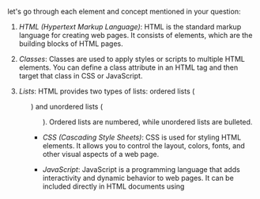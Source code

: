 let's go through each element and concept mentioned in your question:

1. *HTML (Hypertext Markup Language)*: HTML is the standard markup language for creating web pages. It consists of elements, which are the building blocks of HTML pages.

2. *Classes*: Classes are used to apply styles or scripts to multiple HTML elements. You can define a class attribute in an HTML tag and then target that class in CSS or JavaScript.

3. *Lists*: HTML provides two types of lists: ordered lists (<ol>) and unordered lists (<ul>). Ordered lists are numbered, while unordered lists are bulleted.

4. *CSS (Cascading Style Sheets)*: CSS is used for styling HTML elements. It allows you to control the layout, colors, fonts, and other visual aspects of a web page.

5. *JavaScript*: JavaScript is a programming language that adds interactivity and dynamic behavior to web pages. It can be included directly in HTML documents using <script> tags.

6. **Section (<section>): The <section> element defines a section in a document. It is typically used to group related content together and can be styled or targeted with CSS or JavaScript.

7. **Table (<table>): The <table> element is used to create tables in HTML. It consists of rows (<tr>) and cells (<td> or <th>).

8. **Data (<td>): The <td> element represents data cells in an HTML table. It is used to define the individual cells within rows.

9. **Ordered List (<ol>): The <ol> element creates an ordered list in HTML. Each item in the list is wrapped in <li> tags.

10. **Unordered List (<ul>): The <ul> element creates an unordered list in HTML. Like ordered lists, each item in the list is wrapped in <li> tags.

11. **Footer (<footer>): The <footer> element represents the footer of a document or section. It typically contains information such as copyright notices or contact information.

12. **Header (<header>): The <header> element represents the header of a document or section. It can contain headings, navigation menus, or other introductory content.

13. **Headings (<h1>, <h2>, etc.): HTML provides six levels of headings, from <h1> to <h6>. <h1> is the most important and <h6> is the least important.

14. **Paragraphs (<p>): The <p> element defines a paragraph of text in HTML. It is used to group blocks of text together.

15. **Image (<img>): The <img> element is used to embed images in HTML documents. It does not have a closing tag and requires attributes such as src (source) and alt (alternative text).

16. **Hyperlink (<a>): The <a> element creates hyperlinks in HTML. It is used with the href attribute to specify the destination URL.

These are some of the fundamental concepts and elements in HTML. Understanding them will help you create well-structured and visually appealing web pages.










-------------------------------------------------------------------------- css------------------------------------------------------------


Here's a comprehensive guide to CSS, covering essential concepts for styling web pages.


---

1. What is CSS?

CSS (Cascading Style Sheets) is a language used to describe how HTML elements should be styled. It separates the content (HTML) from the visual presentation (CSS).


---

2. CSS Syntax

CSS uses selectors and declaration blocks:

selector {
  property: value;
}

Selector: Specifies the HTML element to style.

Property: A CSS property (e.g., color, font-size).

Value: The value for the property (e.g., red, 16px).


Example:

h1 {
  color: blue;
  font-size: 24px;
}


---

3. Types of CSS

1. Inline CSS: Defined directly within an HTML tag using the style attribute.

<h1 style="color: red;">Hello</h1>


2. Internal CSS: Defined within a <style> tag inside the <head> section of an HTML document.

<style>
  h1 {
    color: green;
  }
</style>


3. External CSS: Written in a separate .css file and linked to the HTML file using <link>.

<link rel="stylesheet" href="styles.css">




---

4. Selectors

1. Basic Selectors:

Element Selector: Targets all elements of a given type.

p { color: red; }

Class Selector: Targets elements with a specific class, using ..

.myClass { font-size: 20px; }

ID Selector: Targets a unique element with a specific ID, using #.

#myID { background-color: yellow; }



2. Combinator Selectors:

Descendant Selector: Targets elements that are descendants of a specified element.

div p { color: blue; }

Child Selector: Targets direct children of an element.

div > p { color: green; }

Adjacent Sibling Selector: Targets the next element that is immediately preceded by a specified element.

h1 + p { margin-top: 20px; }

General Sibling Selector: Targets all siblings of a specified element.

h1 ~ p { color: gray; }



3. Attribute Selectors:

input[type="text"] { border: 1px solid black; }


4. Pseudo-classes:

:hover, :focus, :nth-child(), :first-child, etc.


a:hover { color: red; }


5. Pseudo-elements:

::before, ::after, ::first-letter, etc.


p::before { content: "Note: "; font-weight: bold; }




---

5. CSS Box Model

The box model represents the structure of each HTML element as a rectangular box. It consists of:

1. Content: The actual content of the box (text or image).


2. Padding: Clears space around the content (inside the box).


3. Border: A border that surrounds the padding.


4. Margin: Clears space outside the border (outside the box).



Example:

div {
  width: 100px;
  padding: 20px;
  border: 5px solid black;
  margin: 10px;
}


---

6. Units in CSS

CSS uses various units for dimensions, such as:

Absolute Units: px, cm, mm, in

Relative Units: %, em, rem, vw, vh

em: Relative to the parent element’s font size.

rem: Relative to the root element’s font size.




---

7. Colors

CSS supports different ways to define colors:

Named Colors: red, blue, green

Hexadecimal Colors: #FF5733

RGB Colors: rgb(255, 87, 51)

HSL Colors: hsl(14, 100%, 60%)



---

8. Backgrounds

1. Background Color:

background-color: #f0f0f0;


2. Background Image:

background-image: url('image.jpg');


3. Background Repeat: Controls repetition of the image.

background-repeat: no-repeat;


4. Background Position: Specifies the starting position of the background image.

background-position: center;




---

9. Fonts and Text Styling

1. Font Family: Defines the font to be used.

font-family: Arial, sans-serif;


2. Font Size: Sets the font size.

font-size: 16px;


3. Font Weight: Sets the thickness of text.

font-weight: bold;


4. Text Align: Aligns the text (left, center, right, justify).

text-align: center;


5. Text Decoration: Adds underlines, overlines, or line-throughs.

text-decoration: underline;


6. Text Transform: Transforms the case (uppercase, lowercase, capitalize).

text-transform: uppercase;




---

10. Flexbox

Flexbox is a layout module that helps to align and distribute space among items in a container.

1. Container Properties:

display: flex;

flex-direction: row | column

justify-content: flex-start | center | space-between

align-items: flex-start | center | stretch



2. Item Properties:

order: Controls the order of items.

flex-grow: Specifies how much an item will grow.

flex-shrink: Specifies how much an item will shrink.

flex-basis: Sets the initial size of the item.




Example:

.container {
  display: flex;
  justify-content: space-between;
}


---

11. CSS Grid

CSS Grid is a 2D layout system for web pages.

1. Grid Container:

display: grid;

grid-template-columns: Defines the number and width of columns.

grid-template-rows: Defines the number and height of rows.

gap: Defines the gap between grid items.



2. Grid Items:

grid-column: Specifies the column a grid item should span.

grid-row: Specifies the row a grid item should span.




Example:

.container {
  display: grid;
  grid-template-columns: 1fr 1fr;
  grid-gap: 10px;
}


---

12. Positioning

1. Static Positioning (default):

position: static;


2. Relative Positioning:

position: relative;
top: 20px;


3. Absolute Positioning:

position: absolute;
left: 50px;


4. Fixed Positioning:

position: fixed;
bottom: 10px;


5. Sticky Positioning:

position: sticky;
top: 0;




---

13. Media Queries

Media queries allow different styles to be applied depending on screen size or device.

Example:

@media (max-width: 600px) {
  body {
    background-color: lightblue;
  }
}


---

14. Transitions and Animations

1. CSS Transitions: Smoothly animates changes to properties.

div {
  transition: background-color 0.5s;
}


2. CSS Animations: Allows more complex animations.

@keyframes example {
  0% { background-color: red; }
  100% { background-color: yellow; }
}

div {
  animation: example 2s infinite;
}




---

15. Z-index

Defines the stack order of elements. Higher numbers are in front of lower numbers.

div {
  z-index: 10;
}


---

16. CSS Variables

CSS variables (custom properties) store reusable values.

:root {
  --main-color: #3498db;
}

h1 {
  color: var(--main-color);
}


---

This should provide a good foundation for mastering CSS. Let me know if you need detailed examples on any particular topic!


